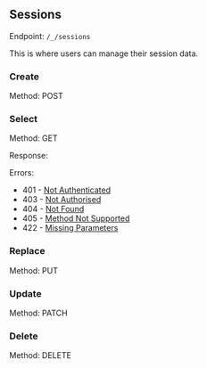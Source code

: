 ## Sessions

Endpoint: `/_/sessions`

This is where users can manage their session data.

### Create

Method: POST

### Select

Method: GET

Response:

Errors:

* 401 - [Not Authenticated](api/errors/not_authenticated.md)
* 403 - [Not Authorised](api/errors/not_authorised.md)
* 404 - [Not Found](api/errors/not_found.md)
* 405 - [Method Not Supported](api/errors/method_not_supported.md)
* 422 - [Missing Parameters](api/errors/missing_parameters.md)


### Replace

Method: PUT

### Update

Method: PATCH

### Delete

Method: DELETE


